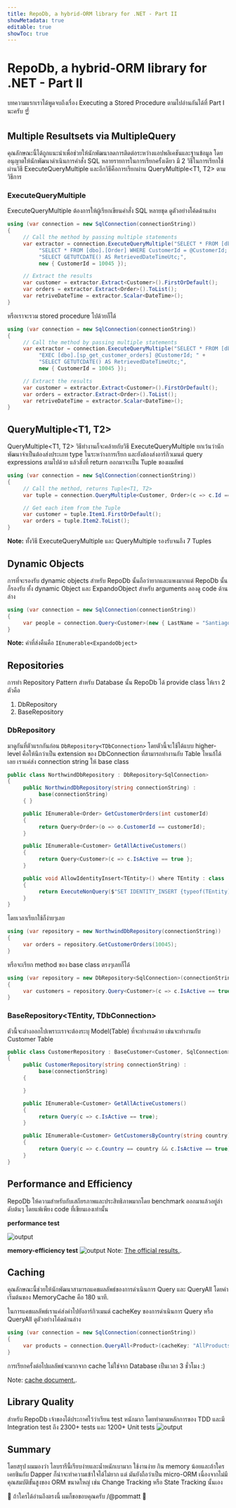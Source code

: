 ```yaml
---
title: RepoDb, a hybrid-ORM library for .NET - Part II
showMetadata: true
editable: true
showToc: true
---
```


# RepoDb, a hybrid-ORM library for .NET - Part II
บทความแรกเราได้พูดจบถึงเรื่อง Executing a Stored Procedure ตามไปอ่านกันได้ที่ Part I นะครับ :point_up:

## Multiple Resultsets via MultipleQuery
คุณลักษณะนี้ได้ถูกแนะนำเพื่อช่วยให้นักพัฒนาลดการติดต่อระหว่างแอปพลิเคชันและฐานข้อมูล โดยอนุญาตให้นักพัฒนาดำเนินการคำสั่ง SQL หลายรายการในการเรียกครั้งเดียว มี 2 วิธีในการเรียกใช้ ผ่านวิธี ExecuteQueryMultiple และอีกวิธีคือการเรียกผ่าน QueryMultiple<T1, T2> ตามวิธีการ
### ExecuteQueryMultiple
ExecuteQueryMultiple ต้องการให้ผู้เรียกเขียนคำสั่ง SQL หลายชุด ดูตัวอย่างโค้ดด้านล่าง
``` cs
using (var connection = new SqlConnection(connectionString))
{
     // Call the method by passing multiple statements
     var extractor = connection.ExecuteQueryMultiple("SELECT * FROM [dbo].[Customer] WHERE Id = @CustomerId; " +
          "SELECT * FROM [dbo].[Order] WHERE CustomerId = @CustomerId; " +
          "SELECT GETUTCDATE() AS RetrievedDateTimeUtc;",
          new { CustomerId = 10045 });

     // Extract the results
     var customer = extractor.Extract<Customer>().FirstOrDefault();
     var orders = extractor.Extract<Order>().ToList();
     var retriveDateTime = extractor.Scalar<DateTime>();
}
```
หรือเราจะรวม stored procedure ไปด้วยก็ได้
```cs
using (var connection = new SqlConnection(connectionString))
{
     // Call the method by passing multiple statements
     var extractor = connection.ExecuteQueryMultiple("SELECT * FROM [dbo].[Customer] WHERE Id = @CustomerId; " +
          "EXEC [dbo].[sp_get_customer_orders] @CustomerId; " +
          "SELECT GETUTCDATE() AS RetrievedDateTimeUtc;",
          new { CustomerId = 10045 });

     // Extract the results
     var customer = extractor.Extract<Customer>().FirstOrDefault();
     var orders = extractor.Extract<Order>().ToList();
     var retriveDateTime = extractor.Scalar<DateTime>();
}
```
## QueryMultiple<T1, T2>
QueryMultiple<T1, T2> วิธีทำงานก็จะคล้ายกับวิธี ExecuteQueryMultiple ยกเว้นว่านักพัฒนาจำเป็นต้องส่งประเภท type ในระหว่างการเรียก
และยังต้องส่งอาร์กิวเมนต์ query expressions ตามไปด้วย แล้วสิ่งที่ return  ออกมาจะเป็น Tuple ของผมลัพธ์
```cs
using (var connection = new SqlConnection(connectionString))
{
     // Call the method, returns Tuple<T1, T2>
     var tuple = connection.QueryMultiple<Customer, Order>(c => c.Id == customerId, o => o.CustomerId = customerId);

     // Get each item from the Tuple
     var customer = tuple.Item1.FirstOrDefault();
     var orders = tuple.Item2.ToList();
}
```
**Note:** ทั้งวิธี ExecuteQueryMultiple และ QueryMultiple รองรับจนถึง 7 Tuples

## Dynamic Objects
การที่จะรองรับ dynamic objects สำหรับ RepoDb นั้นถือว่ายากและแพงมากแต่ RepoDb นั้นก็รองรับ ทั้ง dynamic Object และ ExpandoObject สำหรับ arguments ลองดู code ด้านล่าง

```cs
using (var connection = new SqlConnection(connectionString))
{
     var people = connection.Query<Customer>(new { LastName = "Santiago", Country = "Spain" });
}
```
**Note:** ค่าที่ส่งคืนคือ `IEnumerable<ExpandoObject>`


## Repositories
การทำ  Repository Pattern สำหรับ Database นั้น  RepoDb ได้ provide class ให้เรา 2 ตัวคือ
1. DbRepository
1. BaseRepository

### DbRepository
มาดูกันที่ตัวแรกกันก่อน `DbRepository<TDbConnection>` โดยตัวนี้จะใช้ได้แบบ higher-level คือให้นึกว่าเป็น  extension ของ DbConnection ที่สามารถทำงานกับ Table ไหนก้ได้เลย เราแค่ส่ง connection string ให้ base class

```cs
public class NorthwindDbRepository : DbRepository<SqlConnection>
{
     public NorthwindDbRepository(string connectionString) :
          base(connectionString)
     { }

     public IEnumerable<Order> GetCustomerOrders(int customerId)
     {
          return Query<Order>(o => o.CustomerId == customerId);
     }

     public IEnumerable<Customer> GetAllActiveCustomers()
     {
          return Query<Customer>(c => c.IsActive == true };
     }

     public void AllowIdentityInsert<TEntity>() where TEntity : class
     {
          return ExecuteNonQuery($"SET IDENTITY_INSERT {typeof(TEntity).Name} ON");
     }
}
```
โดยเวลาเรียกใช้ก็ง่ายๆเลย
```cs
using (var repository = new NorthwindDbRepository(connectionString))
{
     var orders = repository.GetCustomerOrders(10045);
}
```
หรือจะเรียก  method ของ  base class ตรงๆเลยก็ได้
```cs
using (var repository = new DbRepository<SqlConnection>(connectionString))
{
     var customers = repository.Query<Customer>(c => c.IsActive == true);
}
```

### BaseRepository<TEntity, TDbConnection>
ตัวนี้จะต่างออกไปเพราะเราจะต้องระบุ Model(Table) ที่จะทำงานด้วย เช่นจะทำงานกับ Customer Table
```cs
public class CustomerRepository : BaseCustomer<Customer, SqlConnection>
{
     public CustomerRepository(string connectionString) :
          base(connectionString)
     {

     }

     public IEnumerable<Customer> GetAllActiveCustomers()
     {
          return Query(c => c.IsActive == true);
     }

     public IEnumerable<Customer> GetCustomersByCountry(string country)
     {
          return Query(c => c.Country == country && c.IsActive == true);
     }
}
```

## Performance and Efficiency
RepoDb ให้ความสำหรับกับเสถียรภาพและประสิทธิภาพมากโดย benchmark ออกมาแล้วอยู่ลำดับต้นๆ โดยแพ้เพียง code ที่เขียนเองเท่านั้น

**performance test**

![output](images/benchmark.png "result")

**memory-efficiency test**
![output](images/memory.png "result")
Note: [The official results.](https://github.com/FransBouma/RawDataAccessBencher/blob/master/Results/20190520_netcore.txt).

## Caching
คุณลักษณะนี้ช่วยให้นักพัฒนาสามารถแคชผลลัพธ์ของการดำเนินการ Query และ QueryAll โดยค่าเริ่มต้นของ MemoryCache คือ 180 นาที.

ในการแคชผลลัพธ์เราแค่ส่งค่าไปยังอาร์กิวเมนต์ cacheKey ของการดำเนินการ Query หรือ QueryAll ดูตัวอย่างโค้ดด้านล่าง
```cs
using (var connection = new SqlConnection(connectionString))
{
     var products = connection.QueryAll<Product>(cacheKey: "AllProducts");
}
```
การเรียกครั้งต่อไปผลลัพธ์จะมากจาก cache ไม่ใช่จาก  Database เป็นเวลา 3 ชั่วโมง :)

Note: [cache document.](https://repodb.net/feature/caching).

## Library Quality
สำหรับ RepoDb เจ้าของได้ประกาศไว้ว่าเรียน test หนักมาก โดยทำตามหลักการของ TDD และมี  Integration test ถึง 2300+ tests และ 1200+ Unit tests
![output](images/test.png "test")

## Summary
โดยสรุป ผมมองว่า ไลบรารีนี้เรียบง่ายและน้ำหนักเบามาก ใช้งานง่าย กิน memory น้อยและถ้าใครเคยชินกับ  Dapper ก็น่าจะทำความเข้าใจได้ไม่ยาก แต่ มันยังถือว่าเป็น micro-ORM เนื่องจากไม่มีคุณสมบัติขั้นสูงของ ORM ขนาดใหญ่ เช่น Change Tracking หรือ State Tracking นั้นเอง

:tada: ถ้าใครได้อ่านถึงตรงนี้ ผมก็ขอขอบคุณครับ /@pommatt :tada:
